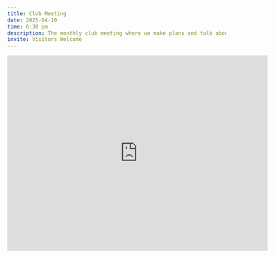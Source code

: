 ```yaml
---
title: Club Meeting
date: 2025-04-10
time: 6:30 pm
description: The monthly club meeting where we make plans and talk about past runs.
invite: Visitors Welcome
---
```


<iframe src="https://www.google.com/maps/embed?pb=!1m18!1m12!1m3!1d25146.47935963582!2d-111.84149817720687!3d33.417480009511735!2m3!1f0!2f0!3f0!3m2!1i1024!2i768!4f13.1!3m3!1m2!1s0x872ba60ea060432f%3A0xd9e9d938e8a6575b!2sMesa%20Fire%20%26%20Medical%20Department%20-%20Station%20201!5e0!3m2!1sen!2sus!4v1736214055330!5m2!1sen!2sus" width="600" height="450" style="border:0;" allowfullscreen="" loading="lazy" referrerpolicy="no-referrer-when-downgrade"></iframe>
